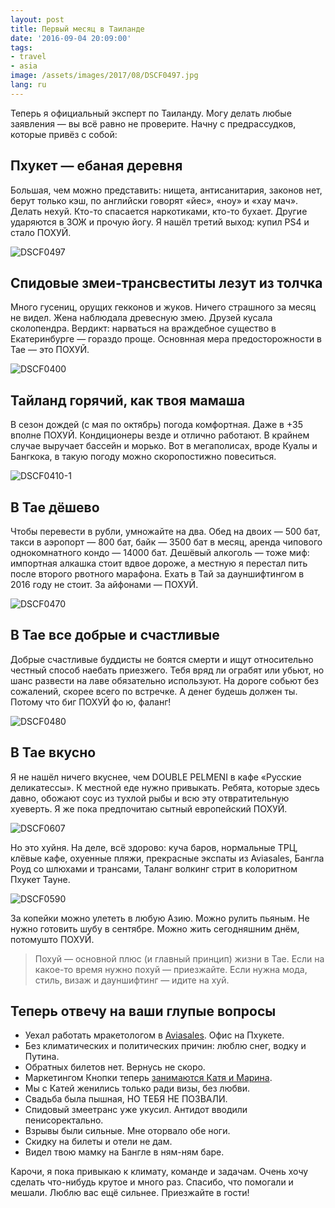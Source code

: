 ```yaml
---
layout: post
title: Первый месяц в Таиланде
date: '2016-09-04 20:09:00'
tags:
- travel
- asia
image: /assets/images/2017/08/DSCF0497.jpg
lang: ru
---
```


Теперь я официальный эксперт по Таиланду. Могу делать любые заявления — вы всё равно не проверите. Начну с предрассудков, которые привёз с собой:

## Пхукет — ебаная деревня

Большая, чем можно представить: нищета, антисанитария, законов нет, берут только кэш, по английски говорят «йес», «ноу» и «хау мач». Делать нехуй. Кто-то спасается наркотиками, кто-то бухает. Другие ударяются в ЗОЖ и прочую йогу. Я нашёл третий выход: купил PS4 и стало ПОХУЙ.

![DSCF0497](/assets/images/2017/08/DSCF0497.jpg)

## Спидовые змеи-трансвеститы лезут из толчка

Много гусениц, орущих гекконов и жуков. Ничего страшного за месяц не видел. Жена наблюдала древесную змею. Друзей кусала сколопендра. Вердикт: нарваться на враждебное существо в Екатеринбурге — гораздо проще. Основнная мера предосторожности в Тае — это ПОХУЙ.

![DSCF0400](/assets/images/2017/08/DSCF0400.jpg)

## Тайланд горячий, как твоя мамаша

В сезон дождей (с мая по октябрь) погода комфортная. Даже в +35 вполне ПОХУЙ. Кондиционеры везде и отлично работают. В крайнем случае выручает бассейн и морько. Вот в мегаполисах, вроде Куалы и Бангкока, в такую погоду можно скоропостижно повеситься.

![DSCF0410-1](/assets/images/2017/08/DSCF0410-1.jpg)

## В Тае дёшево

Чтобы перевести в рубли, умножайте на два. Обед на двоих — 500 бат, такси в аэропорт — 800 бат, байк — 3500 бат в месяц, аренда чипового однокомнатного кондо — 14000 бат. Дешёвый алкоголь — тоже миф: импортная алкашка стоит вдвое дороже, а местную я перестал пить после второго рвотного марафона. Ехать в Тай за дауншифтингом в 2016 году не стоит. За айфонами — ПОХУЙ.

![DSCF0470](/assets/images/2017/08/DSCF0470.jpg)

## В Тае все добрые и счастливые

Добрые счастливые буддисты не боятся смерти и ищут относительно честный способ наебать приезжего. Тебя вряд ли ограбят или убьют, но шанс развести на лаве обязательно используют. На дороге собьют без сожалений, скорее всего по встречке. А денег будешь должен ты. Потому что биг ПОХУЙ фо ю, фаланг!

![DSCF0480](/assets/images/2017/08/DSCF0480.jpg)

## В Тае вкусно

Я не нашёл ничего вкуснее, чем DOUBLE PELMENI в кафе «Русские деликатессы». К местной еде нужно привыкать. Ребята, которые здесь давно, обожают соус из тухлой рыбы и всю эту отвратительную хуеверть. Я же пока предпочитаю сытный европейский ПОХУЙ.

![DSCF0607](/assets/images/2017/08/DSCF0607.jpg)

Но это хуйня. На деле, всё здорово: куча баров, нормальные ТРЦ, клёвые кафе, охуенные пляжи, прекрасные экспаты из Aviasales, Бангла Роуд со шлюхами и трансами, Таланг волкинг стрит в колоритном Пхукет Тауне.

![DSCF0590](/assets/images/2017/08/DSCF0590.jpg)

За копейки можно улететь в любую Азию. Можно рулить пьяным. Не нужно готовить шубу в сентябре. Можно жить сегодняшним днём, потомушто ПОХУЙ.

> Похуй — основной плюс (и главный принцип) жизни в Тае. Если на какое-то время нужно похуй — приезжайте. Если нужна мода, стиль, визаж и дауншифтинг — идите на хуй.

## Теперь отвечу на ваши глупые вопросы

- Уехал работать мракетологом в [Aviasales](http://aviasales.ru). Офис на Пхукете.
- Без климатических и политических причин: люблю снег, водку и Путина.
- Обратных билетов нет. Вернусь не скоро.
- Маркетингом Кнопки теперь [занимаются Катя и Марина](http://knopka.com/about/marketers/).
- Мы с Катей женились только ради визы, без любви.
- Свадьба была пышная, НО ТЕБЯ НЕ ПОЗВАЛИ.
- Спидовый змеетранс уже укусил. Антидот вводили пенисоректально.
- Взрывы были сильные. Мне оторвало обе ноги.
- Скидку на билеты и отели не дам.
- Видел твою мамку на Бангле в ням-ням баре.

Карочи, я пока привыкаю к климату, команде и задачам. Очень хочу сделать что-нибудь крутое и много раз. Спасибо, что помогали и мешали. Люблю вас ещё сильнее. Приезжайте в гости!

